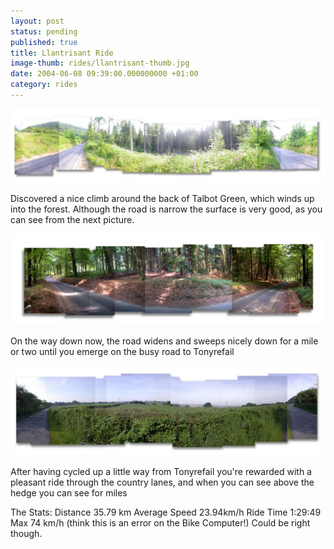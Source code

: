 ```yaml
---
layout: post
status: pending
published: true
title: Llantrisant Ride
image-thumb: rides/llantrisant-thumb.jpg
date: 2004-06-08 09:39:00.000000000 +01:00
category: rides
---
```

![Bike ride](/images/rides/41.jpg)

Discovered a nice climb around the back of Talbot Green, which winds up into the forest. Although the road is narrow the surface is very good, as you can see from the next picture.

![Bike ride](/images/rides/42.jpg)

On the way down now, the road widens and sweeps nicely down for a mile or two until you emerge on the busy road to Tonyrefail

![Bike ride](/images/rides/43.jpg)

After having cycled up a little way from Tonyrefail you're rewarded with a pleasant ride through the country lanes, and when you can see above the hedge you can see for miles

The Stats:
Distance 35.79 km
Average Speed 23.94km/h
Ride Time 1:29:49
Max 74 km/h (think this is an error on the Bike Computer!)
Could be right though.
